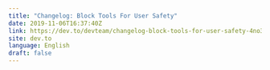 ```yaml
---
title: "Changelog: Block Tools For User Safety"
date: 2019-11-06T16:37:40Z
link: https://dev.to/devteam/changelog-block-tools-for-user-safety-4no3?utm_medium=RSS&utm_source=news.12bit.vn
site: dev.to
language: English
draft: false
---
```

